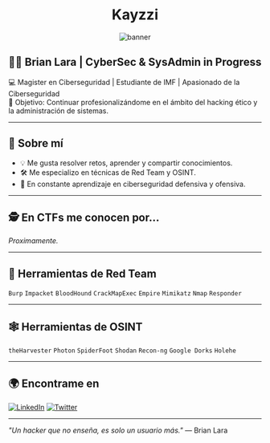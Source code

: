 <h1 align="center">Kayzzi</h1>
<p align="center">
  <img src="https://github.com/Kayzzii/Kayzzii/banner.png" alt="banner" />
</p>

## 👨‍💻 Brian Lara | CyberSec & SysAdmin in Progress

💻 Magister en Ciberseguridad | Estudiante de IMF | Apasionado de la Ciberseguridad  
🎯 Objetivo: Continuar profesionalizándome en el ámbito del hacking ético y la administración de sistemas.

---

## 🧠 Sobre mí
- 💡 Me gusta resolver retos, aprender y compartir conocimientos.
- 🛠️ Me especializo en técnicas de Red Team y OSINT.
- 🔐 En constante aprendizaje en ciberseguridad defensiva y ofensiva.

---

## 🕵️ En CTFs me conocen por...

*Proximamente.*

---

## 🧰 Herramientas de Red Team
`Burp` `Impacket` `BloodHound` `CrackMapExec` `Empire` `Mimikatz` `Nmap` `Responder`

---

## 🕸️ Herramientas de OSINT
`theHarvester` `Photon` `SpiderFoot` `Shodan` `Recon-ng` `Google Dorks` `Holehe`

---

## 🌍 Encontrame en

[![LinkedIn](https://img.shields.io/badge/LinkedIn-blue?logo=linkedin)](https://www.linkedin.com/in/brianlara/)
[![Twitter](https://img.shields.io/badge/Twitter-blue?logo=twitter)]()

---

*"Un hacker que no enseña, es solo un usuario más."* — Brian Lara
